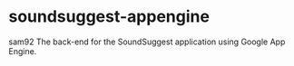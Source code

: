 soundsuggest-appengine
======================
sam92
The back-end for the SoundSuggest application using Google App Engine.
